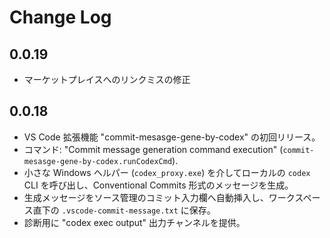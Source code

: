 # Change Log

## 0.0.19

- マーケットプレイスへのリンクミスの修正

## 0.0.18

- VS Code 拡張機能 "commit-mesasge-gene-by-codex" の初回リリース。
- コマンド: "Commit message generation command execution" (`commit-mesasge-gene-by-codex.runCodexCmd`).
- 小さな Windows ヘルパー (`codex_proxy.exe`) を介してローカルの `codex` CLI を呼び出し、Conventional Commits 形式のメッセージを生成。
- 生成メッセージをソース管理のコミット入力欄へ自動挿入し、ワークスペース直下の `.vscode-commit-message.txt` に保存。
- 診断用に "codex exec output" 出力チャンネルを提供。

